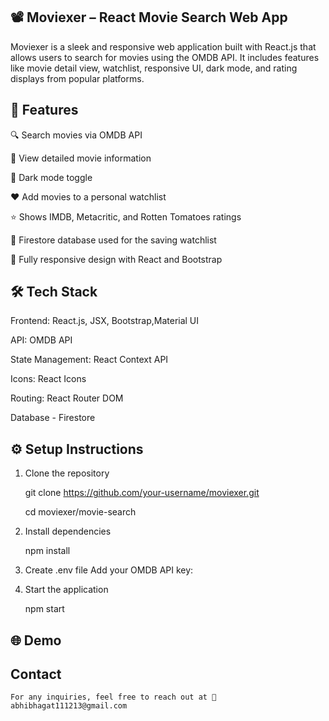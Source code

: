 ## 📽️ Moviexer – React Movie Search Web App

Moviexer is a sleek and responsive web application built with React.js that allows users to search for movies using the OMDB API.
It includes features like movie detail view, watchlist, responsive UI, dark mode, and rating displays from popular platforms.

## 🚀 Features

🔍 Search movies via OMDB API

📄 View detailed movie information

🌙 Dark mode toggle

❤️ Add movies to a personal watchlist

⭐ Shows IMDB, Metacritic, and Rotten Tomatoes ratings

💾 Firestore database used for the saving watchlist

📱 Fully responsive design with React and Bootstrap


## 🛠️ Tech Stack

Frontend: React.js, JSX, Bootstrap,Material UI

API: OMDB API

State Management: React Context API

Icons: React Icons

Routing: React Router DOM

Database - Firestore

## ⚙️ Setup Instructions

1. Clone the repository

    git clone https://github.com/your-username/moviexer.git

    cd moviexer/movie-search

2. Install dependencies

    npm install

3. Create .env file Add your OMDB API key:

4. Start the application

    npm start

## 🌐 Demo


## Contact

    For any inquiries, feel free to reach out at 📩abhibhagat111213@gmail.com
